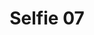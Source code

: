 ---
title: Selfie 07
image: https://res.cloudinary.com/softcomux/image/upload/v1533666659/sfc/about%20-%20selfies/selfie-07.jpg
image_description: Software developer training
---
